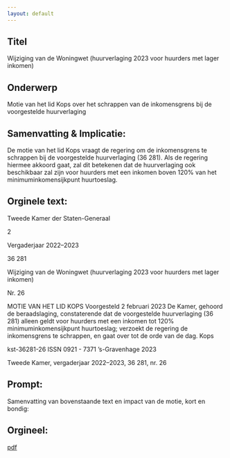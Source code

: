 ```yaml
---
layout: default
---
```

## Titel
Wijziging van de Woningwet (huurverlaging 2023 voor huurders met lager inkomen)
## Onderwerp
Motie van het lid Kops over het schrappen van de inkomensgrens bij de voorgestelde huurverlaging
## Samenvatting & Implicatie:

De motie van het lid Kops vraagt de regering om de inkomensgrens te schrappen bij de voorgestelde huurverlaging (36 281). Als de regering hiermee akkoord gaat, zal dit betekenen dat de huurverlaging ook beschikbaar zal zijn voor huurders met een inkomen boven 120% van het minimuminkomensijkpunt huurtoeslag.
## Orginele text:


Tweede Kamer der Staten-Generaal

2

Vergaderjaar 2022–2023

36 281

Wijziging van de Woningwet (huurverlaging
2023 voor huurders met lager inkomen)

Nr. 26

MOTIE VAN HET LID KOPS
Voorgesteld 2 februari 2023
De Kamer,
gehoord de beraadslaging,
constaterende dat de voorgestelde huurverlaging (36 281) alleen geldt
voor huurders met een inkomen tot 120% minimuminkomensijkpunt
huurtoeslag;
verzoekt de regering de inkomensgrens te schrappen,
en gaat over tot de orde van de dag.
Kops

kst-36281-26
ISSN 0921 - 7371
’s-Gravenhage 2023

Tweede Kamer, vergaderjaar 2022–2023, 36 281, nr. 26


## Prompt:
Samenvatting van bovenstaande text en impact van de motie, kort en bondig:

## Orgineel:
[pdf](https://gegevensmagazijn.tweedekamer.nl/OData/v4/2.0/Document(b5381526-c799-44a2-be2a-d6a1751209d8)/resource)
